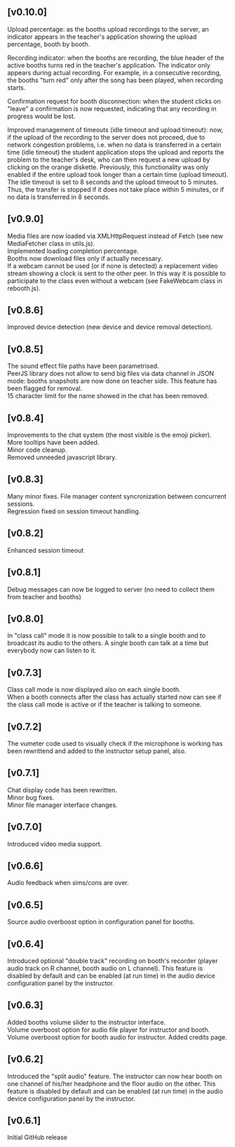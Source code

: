 ## [v0.10.0]
Upload percentage: as the booths upload recordings to the server, an indicator appears in the teacher's application showing the upload percentage, booth by booth.

Recording indicator: when the booths are recording, the blue header of the active booths turns red in the teacher's application. The indicator only appears during actual recording. For example, in a consecutive recording, the booths "turn red" only after the song has been played, when recording starts.

Confirmation request for booth disconnection: when the student clicks on "leave" a confirmation is now requested, indicating that any recording in progress would be lost.

Improved management of timeouts (idle timeout and upload timeout): now, if the upload of the recording to the server does not proceed, due to network congestion problems, i.e. when no data is transferred in a certain time (idle timeout) the student application stops the upload and reports the problem to the teacher's desk, who can then request a new upload by clicking on the orange diskette. Previously, this functionality was only enabled if the entire upload took longer than a certain time (upload timeout). 
The idle timeout is set to 8 seconds and the upload timeout to 5 minutes. Thus, the transfer is stopped if it does not take place within 5 minutes, or if no data is transferred in 8 seconds.

## [v0.9.0]
Media files are now loaded via XMLHttpRequest instead of Fetch (see new MediaFetcher class in utils.js).  
Implemented loading completion percentage.  
Booths now download files only if actually necessary.  
If a webcam cannot be used (or if none is detected) a replacement video stream showing a clock is sent to the other peer. In this way it is possible to participate to the class even without a webcam (see FakeWebcam class in rebooth.js).

## [v0.8.6]
Improved device detection (new device and device removal detection).

## [v0.8.5]
The sound effect file paths have been parametrised.  
PeerJS library does not allow to send big files via data channel in JSON mode: booths snapshots are now done on teacher side. This feature has been flagged for removal.  
15 character limit for the name showed in the chat has been removed.

## [v0.8.4]
Improvements to the chat system (the most visible is the emoji picker).  
More tooltips have been added.  
Minor code cleanup.  
Removed unneeded javascript library.

## [v0.8.3]
Many minor fixes.
File manager content syncronization between concurrent sessions.  
Regression fixed on session timeout handling.

## [v0.8.2]
Enhanced session timeout 

## [v0.8.1]
Debug messages can now be logged to server (no need to collect them from teacher and booths)

## [v0.8.0]
In "class call" mode it is now possible to talk to a single booth and to broadcast its audio to the others. A single booth can talk at a time but everybody now can listen to it.

## [v0.7.3]
Class call mode is now displayed also on each single booth.  
When a booth connects after the class has actually started now can see if the class call mode is active or if the teacher is talking to someone.

## [v0.7.2]
The vumeter code used to visually check if the microphone is working has been rewrittend and added to the instructor setup panel, also.

## [v0.7.1]
Chat display code has been rewritten.  
Minor bug fixes.  
Minor file manager interface changes.

## [v0.7.0]
Introduced video media support.

## [v0.6.6]
Audio feedback when sims/cons are over.

## [v0.6.5]
Source audio overboost option in configuration panel for booths.

## [v0.6.4]
Introduced optional "double track" recording on booth's recorder (player audio track on R channel, booth audio on L channel). This feature is disabled by default and can be enabled (at run time) in the audio device configuration panel by the instructor.

## [v0.6.3]
Added booths volume slider to the instructor interface.  
Volume overboost option for audio file player for instructor and booth.  
Volume overboost option for booth audio for instructor.
Added credits page.

## [v0.6.2]
Introduced the "split audio" feature. The instructor can now hear booth on one channel of his/her headphone and the floor audio on the other. This feature is disabled by default and can be enabled (at run time) in the audio device configuration panel by the instructor.

## [v0.6.1]
Initial GitHub release
